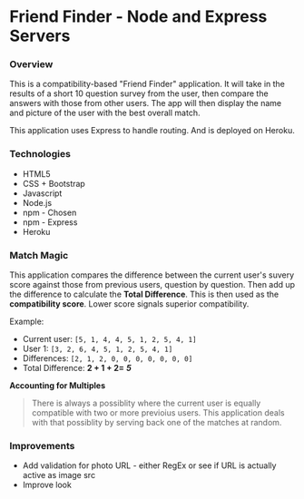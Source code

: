 # Friend Finder - Node and Express Servers

### Overview

This is a compatibility-based "Friend Finder" application. It will take in the results of a short 10 question survey from the user, then compare the answers with those from other users. The app will then display the name and picture of the user with the best overall match.

This application uses Express to handle routing. And is deployed on Heroku.

### Technologies
  * HTML5
  * CSS + Bootstrap
  * Javascript
  * Node.js
  * npm - Chosen
  * npm - Express
  * Heroku

### Match Magic
This application compares the difference between the current user's suvery score against those from previous users, question by question. Then add up the difference to calculate the **Total Difference**. This is then used as the **compatibility score**. Lower score signals superior compatibility.

Example:
  * Current user: `[5, 1, 4, 4, 5, 1, 2, 5, 4, 1]`
  * User 1: `[3, 2, 6, 4, 5, 1, 2, 5, 4, 1]`
  * Differences: `[2, 1, 2, 0, 0, 0, 0, 0, 0, 0]`
  * Total Difference: **2 + 1 + 2=** **_5_**   

**Accounting for Multiples**
>There is always a possiblity where the current user is equally compatible with two or more previoius users. This application deals with that possiblity by serving back one of the matches at random.

### Improvements
  * Add validation for photo URL - either RegEx or see if URL is actually active as image src
  * Improve look

